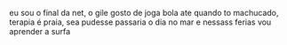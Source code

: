 eu sou o final da net, o gile
gosto de joga bola ate quando to machucado, terapia é praia, sea pudesse passaria o dia no mar e nessass ferias vou aprender a surfa
